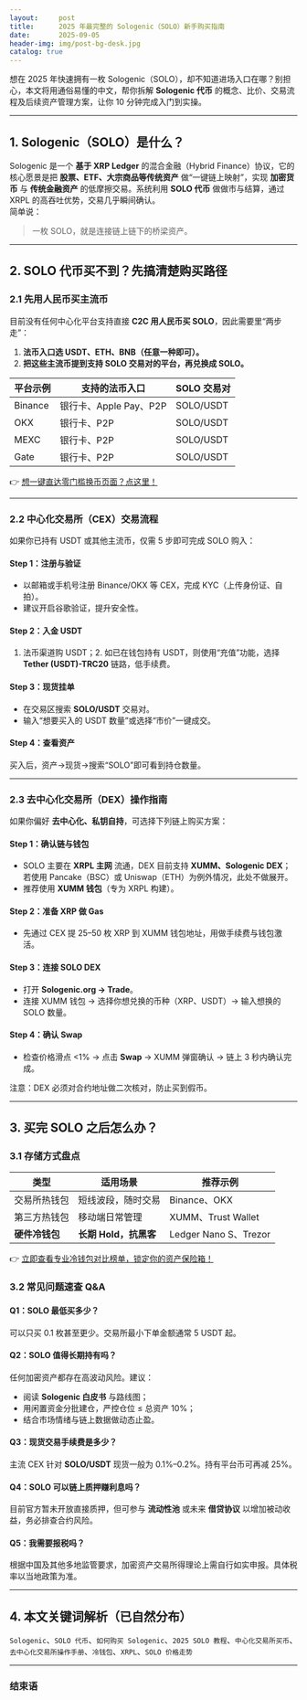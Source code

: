 ```yaml
---
layout:     post
title:      2025 年最完整的 Sologenic（SOLO）新手购买指南
date:       2025-09-05
header-img: img/post-bg-desk.jpg
catalog: true
---
```


想在 2025 年快速拥有一枚 Sologenic（SOLO），却不知道进场入口在哪？别担心，本文将用通俗易懂的中文，帮你拆解 **Sologenic 代币** 的概念、比价、交易流程及后续资产管理方案，让你 10 分钟完成入门到实操。

---

## 1. Sologenic（SOLO）是什么？

Sologenic 是一个 **基于 XRP Ledger** 的混合金融（Hybrid Finance）协议，它的核心愿景是把 **股票、ETF、大宗商品等传统资产** 做“一键链上映射”，实现 **加密货币** 与 **传统金融资产** 的低摩擦交易。系统利用 **SOLO 代币** 做做市与结算，通过 XRPL 的高吞吐优势，交易几乎瞬间确认。  
简单说：  
> 一枚 SOLO，就是连接链上链下的桥梁资产。

---

## 2. SOLO 代币买不到？先搞清楚购买路径

### 2.1 先用人民币买主流币

目前没有任何中心化平台支持直接 **C2C 用人民币买 SOLO**，因此需要里“两步走”：

1. **法币入口选 USDT、ETH、BNB（任意一种即可）。**  
2. **把这些主流币提到支持 SOLO 交易对的平台，再兑换成 SOLO。**

| 平台示例 | 支持的法币入口 | SOLO 交易对 |
| --- | --- | --- |
| Binance | 银行卡、Apple Pay、P2P | SOLO/USDT |
| OKX | 银行卡、P2P | SOLO/USDT |
| MEXC | 银行卡、P2P | SOLO/USDT |
| Gate | 银行卡、P2P | SOLO/USDT |

👉 [想一键直达零门槛换币页面？点这里！](https://okxdog.com/)

---

### 2.2 中心化交易所（CEX）交易流程

如果你已持有 USDT 或其他主流币，仅需 5 步即可完成 SOLO 购入：

#### Step 1：注册与验证  
- 以邮箱或手机号注册 Binance/OKX 等 CEX，完成 KYC（上传身份证、自拍）。  
- 建议开启谷歌验证，提升安全性。

#### Step 2：入金 USDT  
1. 法币渠道购 USDT；2. 如已在钱包持有 USDT，则使用“充值”功能，选择 **Tether (USDT)-TRC20** 链路，低手续费。

#### Step 3：现货挂单  
- 在交易区搜索 **SOLO/USDT** 交易对。  
- 输入“想要买入的 USDT 数量”或选择“市价”一键成交。

#### Step 4：查看资产  
买入后，资产→现货→搜索“SOLO”即可看到持仓数量。

---

### 2.3 去中心化交易所（DEX）操作指南

如果你偏好 **去中心化、私钥自持**，可选择下列链上购买方案：

#### Step 1：确认链与钱包  
- SOLO 主要在 **XRPL 主网** 流通，DEX 目前支持 **XUMM、Sologenic DEX**；若使用 Pancake（BSC）或 Uniswap（ETH）为例外情况，此处不做展开。  
- 推荐使用 **XUMM 钱包**（专为 XRPL 构建）。

#### Step 2：准备 XRP 做 Gas  
- 先通过 CEX 提 25–50 枚 XRP 到 XUMM 钱包地址，用做手续费与钱包激活。

#### Step 3：连接 SOLO DEX  
- 打开 **Sologenic.org → Trade**。  
- 连接 XUMM 钱包 → 选择你想兑换的币种（XRP、USDT）→ 输入想换的 SOLO 数量。

#### Step 4：确认 Swap  
- 检查价格滑点 <1% → 点击 **Swap** → XUMM 弹窗确认 → 链上 3 秒内确认完成。

注意：DEX 必须对合约地址做二次核对，防止买到假币。

---

## 3. 买完 SOLO 之后怎么办？

### 3.1 存储方式盘点

| 类型 | 适用场景 | 推荐示例 |
| --- | --- | --- |
| 交易所热钱包 | 短线波段，随时交易 | Binance、OKX |
| 第三方热钱包 | 移动端日常管理 | XUMM、Trust Wallet |
| **硬件冷钱包** | **长期 Hold，抗黑客** | Ledger Nano S、Trezor |

👉 [立即查看专业冷钱包对比榜单，锁定你的资产保险箱！](https://okxdog.com/)

### 3.2 常见问题速查 Q&A

#### Q1：SOLO 最低买多少？
可以只买 0.1 枚甚至更少。交易所最小下单金额通常 5 USDT 起。

#### Q2：SOLO 值得长期持有吗？
任何加密资产都存在高波动风险。建议：  
- 阅读 **Sologenic 白皮书** 与路线图；  
- 用闲置资金分批建仓，严控仓位 ≤ 总资产 10%；  
- 结合市场情绪与链上数据做动态止盈。

#### Q3：现货交易手续费是多少？
主流 CEX 针对 **SOLO/USDT** 现货一般为 0.1%–0.2%。持有平台币可再减 25%。

#### Q4：SOLO 可以链上质押赚利息吗？
目前官方暂未开放直接质押，但可参与 **流动性池** 或未来 **借贷协议** 以增加被动收益，务必排查合约风险。

#### Q5：我需要报税吗？
根据中国及其他多地监管要求，加密资产交易所得理论上需自行如实申报。具体税率以当地政策为准。

---

## 4. 本文关键词解析（已自然分布）

`Sologenic`、`SOLO 代币`、`如何购买 Sologenic`、`2025 SOLO 教程`、`中心化交易所买币`、`去中心化交易所操作手册`、`冷钱包`、`XRPL`、`SOLO 价格走势`

---

### 结束语